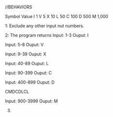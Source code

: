 //BEHAVIORS

  Symbol  Value
  I       1
  V       5
  X       10
  L       50
  C       100
  D       500
  M       1,000


1: Exclude any other input nut numbers.

2: The program returns
  Input: 1-3
  Ouput: I

  Input: 5-8
  Ouput: V

  Input: 9-39
  Ouput: X

  Input: 40-89
  Ouput: L

  Input: 90-399
  Ouput: C

  Input: 400-899
  Ouput: D

  CMDCDLCL

  Input: 900-3999
  Ouput: M

3.
